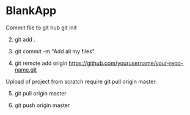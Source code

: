 # BlankApp

Commit file to git hub
git init

2) git add .

3) git commit -m "Add all my files"

4) git remote add origin https://github.com/yourusername/your-repo-name.git

Upload of project from scratch require git pull origin master.

5) git pull origin master

6) git push origin master